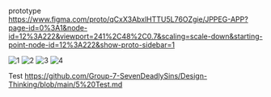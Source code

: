 prototype https://www.figma.com/proto/qCxX3AbxlHTTU5L76OZgie/JPPEG-APP?page-id=0%3A1&node-id=12%3A222&viewport=241%2C48%2C0.7&scaling=scale-down&starting-point-node-id=12%3A222&show-proto-sidebar=1

![1](https://user-images.githubusercontent.com/88100228/140607869-65f6fdab-f150-44fa-aace-3a27fc8fc580.png)
![2](https://user-images.githubusercontent.com/88100228/140607870-68888742-a90f-4cb3-846d-dafe42d564fa.png)
![3](https://user-images.githubusercontent.com/88100228/140607881-e73946c4-44a8-4164-880e-70775db1ea9e.png)
![4](https://user-images.githubusercontent.com/88100228/140607886-99d87daa-fcc0-4333-bff5-8b72304c81c2.png)

Test https://github.com/Group-7-SevenDeadlySins/Design-Thinking/blob/main/5%20Test.md
